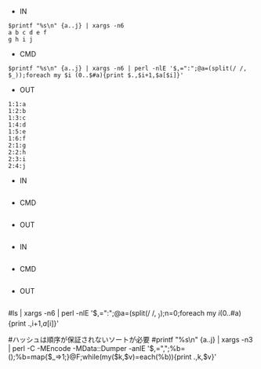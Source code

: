 - IN

```
$printf "%s\n" {a..j} | xargs -n6
a b c d e f
g h i j
```

- CMD

```
$printf "%s\n" {a..j} | xargs -n6 | perl -nlE '$,=":";@a=(split(/ /, $_));foreach my $i (0..$#a){print $.,$i+1,$a[$i]}'
```

- OUT

```
1:1:a
1:2:b
1:3:c
1:4:d
1:5:e
1:6:f
2:1:g
2:2:h
2:3:i
2:4:j
```

- IN

```

```

- CMD

```

```

- OUT

```

```

- IN

```

```

- CMD

```

```

- OUT

```

```


#ls | xargs -n6 | perl -nlE '$,=":";@a=(split(/ /, $_));$n=0;foreach my $i (0..$#a){print $.,$i+1,$a[$i]}'


#ハッシュは順序が保証されないソートが必要
#printf "%s\n" {a..j} | xargs -n3 | perl -C -MEncode -MData::Dumper -anlE '$,=",";%b=();%b=map{$_=>1;}@F;while(my($k,$v)=each(%b)){print $.,$k,$v}'
